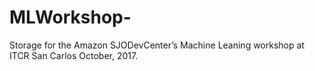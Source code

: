 # MLWorkshop-
Storage for the Amazon SJODevCenter’s Machine Leaning workshop at ITCR San Carlos October, 2017.

